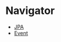 # Navigator

* [JPA](https://github.com/Cha-Young-Ho/TIL/tree/main/Spring/JPA)
* [Event](https://github.com/Cha-Young-Ho/TIL/tree/main/Spring/Event)
